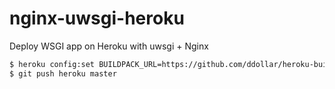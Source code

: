 nginx-uwsgi-heroku
==================

Deploy WSGI app on Heroku with uwsgi + Nginx

```bash
$ heroku config:set BUILDPACK_URL=https://github.com/ddollar/heroku-buildpack-multi.git
$ git push heroku master
```
